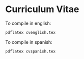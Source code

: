 # Curriculum Vitae
To compile in english:

```bash
pdflatex cvenglish.tex
```

To compile in spanish:

```bash
pdflatex cvspanish.tex
```

